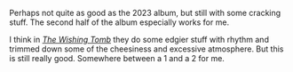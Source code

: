 Perhaps not quite as good as the 2023 album, but still with some cracking
stuff. The second half of the album especially works for me.

I think in [*The Wishing Tomb*](https://paulcarroll.site/music/music/197)
they do some edgier stuff with rhythm and trimmed down some of the cheesiness
and excessive atmosphere. But this is still really good. Somewhere between
a 1 and a 2 for me.
